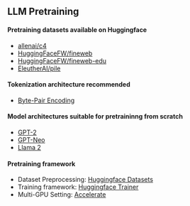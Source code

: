 ## LLM Pretraining

#### Pretraining datasets available on Huggingface
- [allenai/c4](https://huggingface.co/datasets/allenai/c4)
- [HuggingFaceFW/fineweb](https://huggingface.co/datasets/HuggingFaceFW/fineweb)
- [HuggingFaceFW/fineweb-edu](https://huggingface.co/datasets/HuggingFaceFW/fineweb-edu)
- [EleutherAI/pile](https://huggingface.co/datasets/EleutherAI/pile)

#### Tokenization architecture recommended
- [Byte-Pair Encoding](https://huggingface.co/learn/llm-course/en/chapter6/5)

#### Model architectures suitable for pretraininng from scratch
- [GPT-2](https://huggingface.co/docs/transformers/en/model_doc/gpt2)
- [GPT-Neo](https://huggingface.co/docs/transformers/en/model_doc/gpt_neo)
- [Llama 2](https://huggingface.co/docs/transformers/en/model_doc/llama2)

#### Pretraining framework
- Dataset Preprocessing: [Huggingface Datasets](https://huggingface.co/docs/datasets/en/index)
- Training framework: [Huggingface Trainer](https://huggingface.co/docs/transformers/en/main_classes/trainer)
- Multi-GPU Setting: [Accelerate](https://huggingface.co/docs/accelerate/en/index)
